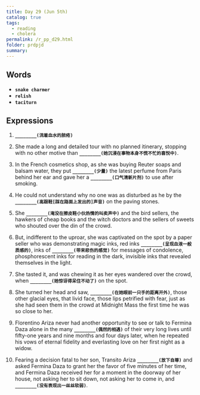 ```yaml
---
title: Day 29 (Jun 5th)
catalog: true
tags: 
  - reading
  - cholera
permalink: /r_pp_d29.html
folder: prdpjd
summary: 
---
```


## Words

-   <b data-toggle="tooltip" data-original-title="{{site.data.glossary.snake_c}}">`snake charmer`</b>
-   <b data-toggle="tooltip" data-original-title="{{site.data.glossary.relish}}">`relish`</b>
-   <b data-toggle="tooltip" data-original-title="{{site.data.glossary.taciturn}}">`taciturn`</b>


## Expressions

1.  <b data-toggle="tooltip" data-original-title="{{site.data.answers.29_a}}">`________(流着血水的脓疮)`</b>

2.  She made a long and detailed tour with no planned itinerary, stopping with no other motive than <b data-toggle="tooltip" data-original-title="{{site.data.answers.29_b}}">`________(她沉浸在事物本身不慌不忙的喜悦中)`</b>.

3.  In the French cosmetics shop, as she was buying Reuter soaps and balsam water, they put <b data-toggle="tooltip" data-original-title="{{site.data.answers.29_c}}">`________(少量)`</b> the latest perfume from Paris behind her ear and gave her a <b data-toggle="tooltip" data-original-title="{{site.data.answers.29_c2}}">`________(口气清新片剂)`</b> to use after smoking.

4.  He could not understand why no one was as disturbed as he by the <b data-toggle="tooltip" data-original-title="{{site.data.answers.29_d}}">`________(高跟鞋[踩在路面上发出的]声音)`</b> on the paving stones.

5.  She <b data-toggle="tooltip" data-original-title="{{site.data.answers.29_e}}">`________(淹没在擦皮鞋小伙热情的叫卖声中)`</b> and the bird sellers, the hawkers of cheap books and the witch doctors and the sellers of sweets who shouted over the din of the crowd.

6.  But, indifferent to the uproar, she was captivated on the spot by a paper seller who was demonstrating magic inks, red inks <b data-toggle="tooltip" data-original-title="{{site.data.answers.29_f}}">`________(呈现血液一般质感的)`</b>, inks of <b data-toggle="tooltip" data-original-title="{{site.data.answers.29_f2}}">`________(带来悲伤的感觉)`</b> for messages of condolence, phosphorescent inks for reading in the dark, invisible inks that revealed themselves in the light.

7.  She tasted it, and was chewing it as her eyes wandered over the crowd, when <b data-toggle="tooltip" data-original-title="{{site.data.answers.29_g}}">`________(她惊讶得呆住不动了)`</b> on the spot.

8.  She turned her head and saw, <b data-toggle="tooltip" data-original-title="{{site.data.answers.29_h}}">`________(在她眼前一只手的距离开外)`</b>, those other glacial eyes, that livid face, those lips petrified with fear, just as she had seen them in the crowd at Midnight Mass the first time he was so close to her.

9.  Florentino Ariza never had another opportunity to see or talk to Fermina Daza alone in the many <b data-toggle="tooltip" data-original-title="{{site.data.answers.29_i}}">`________(偶然的相遇)`</b> of their very long lives until fifty-one years and nine months and four days later, when he repeated his vows of eternal fidelity and everlasting love on her first night as a widow.

10. Fearing a decision fatal to her son, Transito Ariza <b data-toggle="tooltip" data-original-title="{{site.data.answers.29_j}}">`________(放下自尊)`</b> and asked Fermina Daza to grant her the favor of five minutes of her time, and Fermina Daza received her for a moment in the doorway of her house, not asking her to sit down, not asking her to come in, and <b data-toggle="tooltip" data-original-title="{{site.data.answers.29_j2}}">`________(没有表现出一丝丝软弱)`</b>.